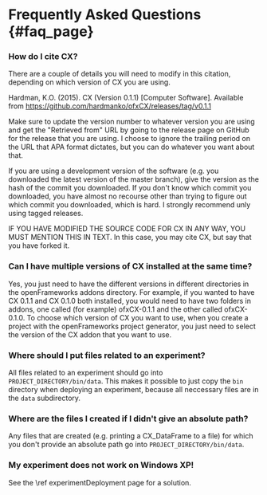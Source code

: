 Frequently Asked Questions {#faq_page}
==========================

### How do I cite CX?

There are a couple of details you will need to modify in this citation, depending on which version of CX you are using.

Hardman, K.O. (2015). CX (Version 0.1.1) [Computer Software]. Available from https://github.com/hardmanko/ofxCX/releases/tag/v0.1.1

Make sure to update the version number to whatever version you are using and get the "Retrieved from" URL by going to the release page on GitHub for the release that you are using. I choose to ignore the trailing period on the URL that APA format dictates, but you can do whatever you want about that.

If you are using a development version of the software (e.g. you downloaded the latest version of the master branch), give the version as the hash of the commit you downloaded. If you don't know which commit you downloaded, you have almost no recourse other than trying to figure out which commit you downloaded, which is hard. I strongly recommend unly using tagged releases.

IF YOU HAVE MODIFIED THE SOURCE CODE FOR CX IN ANY WAY, YOU MUST MENTION THIS IN TEXT. In this case, you may cite CX, but say that you have forked it.

### Can I have multiple versions of CX installed at the same time?

Yes, you just need to have the different versions in different directories in the openFrameworks addons directory. For example, if you wanted to have CX 0.1.1 and CX 0.1.0 both installed, you would need to have two folders in addons, one called (for example) ofxCX-0.1.1 and the other called ofxCX-0.1.0. To choose which version of CX you want to use, when you create a project with the openFrameworks project generator, you just need to select the version of the CX addon that you want to use.

### Where should I put files related to an experiment?

All files related to an experiment should go into `PROJECT_DIRECTORY/bin/data`. This makes it possible to just copy the `bin` directory when deploying an experiment, because all neccessary files are in the `data` subdirectory.

### Where are the files I created if I didn't give an absolute path?

Any files that are created (e.g. printing a CX_DataFrame to a file) for which you don't provide an absolute path go into `PROJECT_DIRECTORY/bin/data`.

### My experiment does not work on Windows XP!

See the \ref experimentDeployment page for a solution.